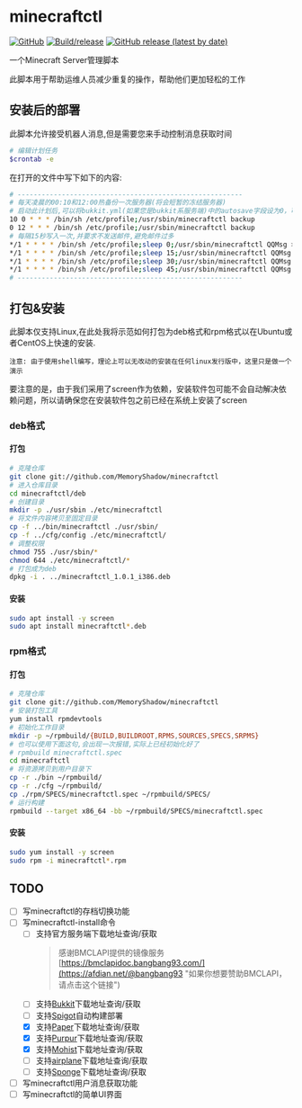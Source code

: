 # minecraftctl

[![GitHub](https://img.shields.io/github/license/MemoryShadow/minecraftctl)](LICENSE "查看协议")
[![Build/release](https://github.com/MemoryShadow/minecraftctl/actions/workflows/AutoReleases.yml/badge.svg?branch=master)](https://github.com/MemoryShadow/minecraftctl/actions/workflows/main.yml)
[![GitHub release (latest by date)](https://img.shields.io/github/downloads/MemoryShadow/minecraftctl/latest/total)](https://github.com/MemoryShadow/minecraftctl/releases/latest)

一个Minecraft Server管理脚本

此脚本用于帮助运维人员减少重复的操作，帮助他们更加轻松的工作

## 安装后的部署

此脚本允许接受机器人消息,但是需要您来手动控制消息获取时间

```bash
# 编辑计划任务
$crontab -e
```

在打开的文件中写下如下的内容:

```bash
# --------------------------------------------------------
# 每天凌晨的00:10和12:00热备份一次服务器(将会短暂的冻结服务器)
# 启动此计划后,可以将bukkit.yml(如果您是bukkit系服务端)中的autosave字段设为0，可有效避免储存计划的大量IO导致的崩服
10 0 * * * /bin/sh /etc/profile;/usr/sbin/minecraftctl backup
0 12 * * * /bin/sh /etc/profile;/usr/sbin/minecraftctl backup
# 每隔15秒写入一次,并要求不发送邮件,避免邮件过多
*/1 * * * * /bin/sh /etc/profile;sleep 0;/usr/sbin/minecraftctl QQMsg >/dev/null 2>/dev/null
*/1 * * * * /bin/sh /etc/profile;sleep 15;/usr/sbin/minecraftctl QQMsg >/dev/null 2>/dev/null
*/1 * * * * /bin/sh /etc/profile;sleep 30;/usr/sbin/minecraftctl QQMsg >/dev/null 2>/dev/null
*/1 * * * * /bin/sh /etc/profile;sleep 45;/usr/sbin/minecraftctl QQMsg >/dev/null 2>/dev/null
# --------------------------------------------------------
```

## 打包&安装

此脚本仅支持Linux,在此处我将示范如何打包为deb格式和rpm格式以在Ubuntu或者CentOS上快速的安装.

`注意: 由于使用shell编写，理论上可以无改动的安装在任何linux发行版中，这里只是做一个演示`

要注意的是，由于我们采用了screen作为依赖，安装软件包可能不会自动解决依赖问题，所以请确保您在安装软件包之前已经在系统上安装了screen

### deb格式

#### 打包

```bash
# 克隆仓库
git clone git://github.com/MemoryShadow/minecraftctl
# 进入仓库目录
cd minecraftctl/deb
# 创建目录
mkdir -p ./usr/sbin ./etc/minecraftctl
# 将文件内容拷贝至固定目录
cp -f ../bin/minecraftctl ./usr/sbin/
cp -f ../cfg/config ./etc/minecraftctl/
# 调整权限
chmod 755 ./usr/sbin/*
chmod 644 ./etc/minecraftctl/*
# 打包成为deb
dpkg -i . ../minecraftctl_1.0.1_i386.deb
```

#### 安装

```bash
sudo apt install -y screen
sudo apt install minecraftctl*.deb
```

### rpm格式

#### 打包

```bash
# 克隆仓库
git clone git://github.com/MemoryShadow/minecraftctl
# 安装打包工具
yum install rpmdevtools
# 初始化工作目录
mkdir -p ~/rpmbuild/{BUILD,BUILDROOT,RPMS,SOURCES,SPECS,SRPMS}
# 也可以使用下面这句,会出现一次报错,实际上已经初始化好了
# rpmbuild minecraftctl.spec
cd minecraftctl
# 将资源拷贝到用户目录下
cp -r ./bin ~/rpmbuild/
cp -r ./cfg ~/rpmbuild/
cp ./rpm/SPECS/minecraftctl.spec ~/rpmbuild/SPECS/
# 运行构建
rpmbuild --target x86_64 -bb ~/rpmbuild/SPECS/minecraftctl.spec
```

#### 安装

```bash
sudo yum install -y screen
sudo rpm -i minecraftctl*.rpm
```

## TODO

- [ ] 写minecraftctl的存档切换功能
- [ ] 写minecraftctl-install命令
  - [ ] 支持官方服务端下载地址查询/获取
    > 感谢BMCLAPI提供的镜像服务[https://bmclapidoc.bangbang93.com/](https://afdian.net/@bangbang93 "如果你想要赞助BMCLAPI，请点击这个链接")
  - [ ] 支持[Bukkit](https://dev.bukkit.org "点击前往")下载地址查询/获取
  - [ ] 支持[Spigot](https://www.spigotmc.org/ "点击前往")自动构建部署
  - [x] 支持[Paper](https://papermc.io/ "点击前往")下载地址查询/获取
  - [x] 支持[Purpur](https://purpurmc.org/ "点击前往")下载地址查询/获取
  - [x] 支持[Mohist](https://mohistmc.com/ "点击前往")下载地址查询/获取
  - [ ] 支持[airplane](https://airplane.gg/ "点击前往")下载地址查询/获取
  - [ ] 支持[Sponge](https://github.com/SpongePowered/SpongeForge "点击前往")下载地址查询/获取
- [ ] 写minecraftctl用户消息获取功能
- [ ] 写minecraftctl的简单UI界面

